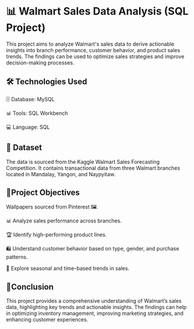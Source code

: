 
# 📊 Walmart Sales Data Analysis (SQL Project)

This project aims to analyze Walmart's sales data to derive actionable insights into branch performance, customer behavior, and product sales trends. The findings can be used to optimize sales strategies and improve decision-making processes.
## 🛠️ Technologies Used

🗄️ Database: MySQL

📊 Tools: SQL Workbench

💻 Language: SQL
## 📂 Dataset

The data is sourced from the Kaggle Walmart Sales Forecasting Competition. It contains transactional data from three Walmart branches located in Mandalay, Yangon, and Naypyitaw.

## 🎯Project Objectives
Wallpapers sourced from Pinterest 🖼️.

📊 Analyze sales performance across branches.

🏆 Identify high-performing product lines.

🛍️ Understand customer behavior based on type, gender, and purchase patterns.

📅 Explore seasonal and time-based trends in sales.
##  📌Conclusion

This project provides a comprehensive understanding of Walmart’s sales data, highlighting key trends and actionable insights. The findings can help in optimizing inventory management, improving marketing strategies, and enhancing customer experiences.

